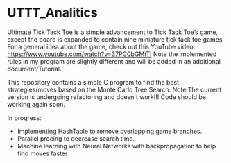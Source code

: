 # UTTT_Analitics
Ultimate Tick Tack Toe is a simple advancement to Tick Tack Toe’s game, except the board is expanded to contain nine miniature tick tack toe games. For a general
idea about the game, check out this YouTube video: https://www.youtube.com/watch?v=37PC0bGMiTI Note the implemented rules in my program are slightly different and will be added in an additional document/Tutorial.

This repository contains a simple C program to find the best strategies/moves based on the Monte Carlo Tree Search. 
Note The current version is undergoing refactoring and doesn't work!!! Code should be working again soon.

In progress: 
+ Implementing HashTable to remove overlapping game branches.
+ Parallel procing to decrease search time.
+ Machine learning with Neural Networks with backpropagation to help find moves faster 

